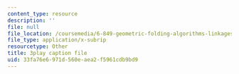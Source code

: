 ```yaml
---
content_type: resource
description: ''
file: null
file_location: /coursemedia/6-849-geometric-folding-algorithms-linkages-origami-polyhedra-fall-2012/33fa76e6971d560eaea2f5961cdb9bd9_yvatNaV6Bog.vtt
file_type: application/x-subrip
resourcetype: Other
title: 3play caption file
uid: 33fa76e6-971d-560e-aea2-f5961cdb9bd9
---
```

